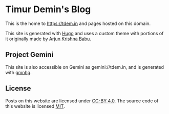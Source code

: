 # Timur Demin's Blog

This is the home to https://tdem.in and pages hosted on this domain.

This site is generated with [Hugo](https://gohugo.io) and uses a custom
theme with portions of it originally made by [Arjun Krishna Babu][akb].

[akb]: https://arjunkrishnababu96.github.io/

## Project Gemini

This site is also accessible on Gemini as gemini://tdem.in, and is generated
with [gmnhg](https://github.com/tdemin/gmnhg).

## License

Posts on this website are licensed under [CC-BY 4.0](content/LICENSE).
The source code of this website is licensed [MIT](LICENSE).
